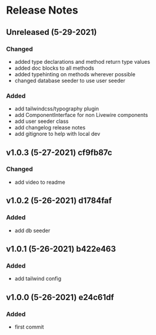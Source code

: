 # Release Notes

## Unreleased (5-29-2021)

### Changed

-   added type declarations and method return type values
-   added doc blocks to all methods
-   added typehinting on methods wherever possible
-   changed database seeder to use user seeder

### Added

-   add tailwindcss/typography plugin
-   add ComponentInterface for non Livewire components
-   add user seeder class
-   add changelog release notes
-   add gitignore to help with local dev

## v1.0.3 (5-27-2021) cf9fb87c

### Changed

-   add video to readme

## v1.0.2 (5-26-2021) d1784faf

### Added

-   add db seeder

## v1.0.1 (5-26-2021) b422e463

### Added

-   add tailwind config

## v1.0.0 (5-26-2021) e24c61df

### Added

-   first commit

